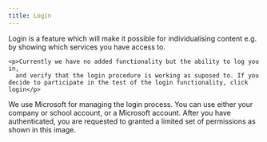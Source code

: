 ```yaml
---
title: Login
---
```


 <p>Login is a feature which will make it possible for individualising content e.g. by showing which services you have access to.</p>

    <p>Currently we have no added functionality but the ability to log you in, 
      and verify that the login procedure is working as suposed to. If you decide to participate in the test of the login functionality, click login</p>
<p>We use Microsoft for managing the login process. You can use either your company or school account, or a Microsoft account. 
  After you have authenticated, you are requested to granted a limited set of permissions as shown in this image.
